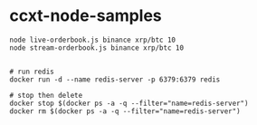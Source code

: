 # ccxt-node-samples

    node live-orderbook.js binance xrp/btc 10
    node stream-orderbook.js binance xrp/btc 10


    # run redis 
    docker run -d --name redis-server -p 6379:6379 redis
  
    # stop then delete
    docker stop $(docker ps -a -q --filter="name=redis-server")
    docker rm $(docker ps -a -q --filter="name=redis-server")


